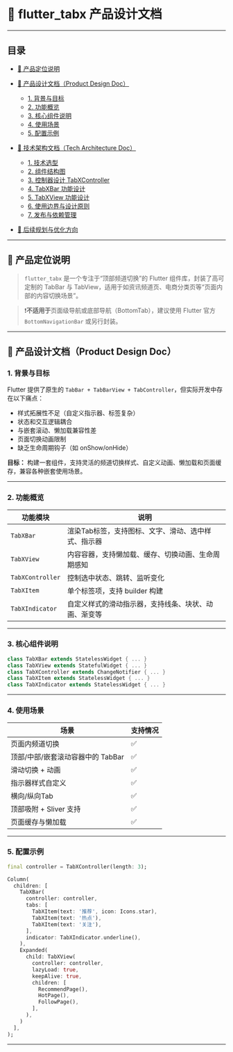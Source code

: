 # 📘 flutter_tabx 产品设计文档

---

## 目录

* [📌 产品定位说明](#-产品定位说明)
* [🎯 产品设计文档（Product Design Doc）](#-产品设计文档product-design-doc)

  * [1. 背景与目标](#1-背景与目标)
  * [2. 功能概览](#2-功能概览)
  * [3. 核心组件说明](#3-核心组件说明)
  * [4. 使用场景](#4-使用场景)
  * [5. 配置示例](#5-配置示例)
* [🧱 技术架构文档（Tech Architecture Doc）](#-技术架构文档tech-architecture-doc)

  * [1. 技术选型](#1-技术选型)
  * [2. 组件结构图](#2-组件结构图)
  * [3. 控制器设计 TabXController](#3-控制器设计-tabxcontroller)
  * [4. TabXBar 功能设计](#4-tabxbar-功能设计)
  * [5. TabXView 功能设计](#5-tabxview-功能设计)
  * [6. 使用边界与设计原则](#6-使用边界与设计原则)
  * [7. 发布与依赖管理](#7-发布与依赖管理)
* [🚀 后续规划与优化方向](#-后续规划与优化方向)

---

## 📌 产品定位说明

> `flutter_tabx` 是一个专注于“顶部频道切换”的 Flutter 组件库，封装了高可定制的 TabBar 与 TabView，适用于如资讯频道页、电商分类页等“页面内部的内容切换场景”。

> ❗**不适用于**页面级导航或底部导航（BottomTab），建议使用 Flutter 官方 `BottomNavigationBar` 或另行封装。

---

## 🎯 产品设计文档（Product Design Doc）

### 1. 背景与目标

Flutter 提供了原生的 `TabBar + TabBarView + TabController`，但实际开发中存在以下痛点：

* 样式拓展性不足（自定义指示器、标签复杂）
* 状态和交互逻辑耦合
* 与嵌套滚动、懒加载兼容性差
* 页面切换动画限制
* 缺乏生命周期钩子（如 onShow/onHide）

**目标：**
构建一套组件，支持灵活的频道切换样式、自定义动画、懒加载和页面缓存，兼容各种嵌套使用场景。

---

### 2. 功能概览

| 功能模块             | 说明                          |
| ---------------- | --------------------------- |
| `TabXBar`        | 渲染Tab标签，支持图标、文字、滑动、选中样式、指示器 |
| `TabXView`       | 内容容器，支持懒加载、缓存、切换动画、生命周期感知   |
| `TabXController` | 控制选中状态、跳转、监听变化              |
| `TabXItem`       | 单个标签项，支持 builder 构建         |
| `TabXIndicator`  | 自定义样式的滑动指示器，支持线条、块状、动画、渐变等  |

---

### 3. 核心组件说明

```dart
class TabXBar extends StatelessWidget { ... }
class TabXView extends StatefulWidget { ... }
class TabXController extends ChangeNotifier { ... }
class TabXItem extends StatelessWidget { ... }
class TabXIndicator extends StatelessWidget { ... }
```

---

### 4. 使用场景

| 场景                    | 支持情况 |
| --------------------- | ---- |
| 页面内频道切换               | ✅    |
| 顶部/中部/嵌套滚动容器中的 TabBar | ✅    |
| 滑动切换 + 动画             | ✅    |
| 指示器样式自定义              | ✅    |
| 横向/纵向Tab              | ✅    |
| 顶部吸附 + Sliver 支持      | ✅    |
| 页面缓存与懒加载              | ✅    |

---

### 5. 配置示例

```dart
final controller = TabXController(length: 3);

Column(
  children: [
    TabXBar(
      controller: controller,
      tabs: [
        TabXItem(text: '推荐', icon: Icons.star),
        TabXItem(text: '热点'),
        TabXItem(text: '关注'),
      ],
      indicator: TabXIndicator.underline(),
    ),
    Expanded(
      child: TabXView(
        controller: controller,
        lazyLoad: true,
        keepAlive: true,
        children: [
          RecommendPage(),
          HotPage(),
          FollowPage(),
        ],
      ),
    )
  ],
);
```

---
